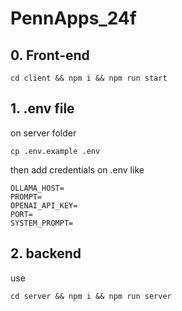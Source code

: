# PennApps_24f

## 0. Front-end

```
cd client && npm i && npm run start
```

## 1. .env file

on server folder

```
cp .env.example .env

```

then add credentials on .env like

```
OLLAMA_HOST=
PROMPT=
OPENAI_API_KEY=
PORT=
SYSTEM_PROMPT=
```

## 2. backend

use

```
cd server && npm i && npm run server
```
